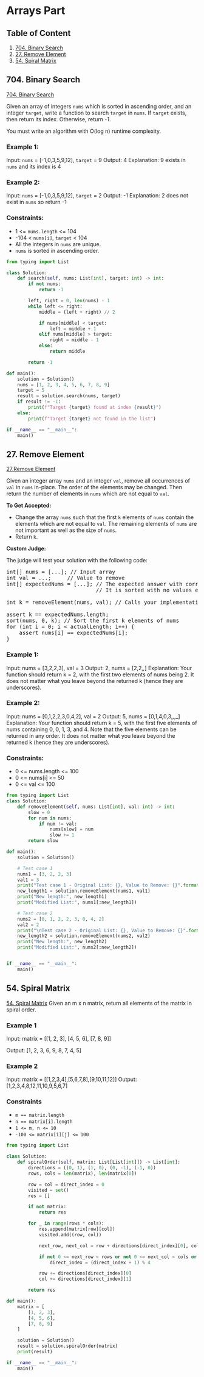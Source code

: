 # Arrays Part

## Table of Content
1. [704. Binary Search](#704)
2. [27. Remove Element](#27)
3. [54. Spiral Matrix](#54)

## 704. Binary Search <a name='704'></a>
<a href="https://leetcode.com/problems/binary-search/description/" target="_blank">704. Binary Search</a>

Given an array of integers `nums` which is sorted in ascending order, and an integer `target`, write a function to search `target` in `nums`. If `target` exists, then return its index. Otherwise, return -1.

You must write an algorithm with O(log n) runtime complexity.

### Example 1:

Input: `nums` = [-1,0,3,5,9,12], `target` = 9
Output: 4
Explanation: 9 exists in `nums` and its index is 4

### Example 2:

Input: `nums` = [-1,0,3,5,9,12], `target` = 2
Output: -1
Explanation: 2 does not exist in `nums` so return -1

### Constraints:

- 1 <= `nums.length` <= 104
- -104 < `nums[i]`, `target` < 104
- All the integers in `nums` are unique.
- `nums` is sorted in ascending order.

```python
from typing import List

class Solution:
    def search(self, nums: List[int], target: int) -> int:
        if not nums:
            return -1

        left, right = 0, len(nums) - 1
        while left <= right:
            middle = (left + right) // 2

            if nums[middle] < target:
                left = middle + 1
            elif nums[middle] > target:
                right = middle - 1
            else:
                return middle

        return -1

def main():
    solution = Solution()
    nums = [1, 2, 3, 4, 5, 6, 7, 8, 9]
    target = 5
    result = solution.search(nums, target)
    if result != -1:
        print(f"Target {target} found at index {result}")
    else:
        print(f"Target {target} not found in the list")

if __name__ == "__main__":
    main()

```


## 27. Remove Element <a name="27"></a>
<a href="https://leetcode.com/problems/remove-element/description/" target="_blank">27.Remove Element</a>

Given an integer array `nums` and an integer `val`, remove all occurrences of `val` in `nums` in-place. The order of the elements may be changed. Then return the number of elements in `nums` which are not equal to `val`.

**To Get Accepted:**

- Change the array `nums` such that the first `k` elements of `nums` contain the elements which are not equal to `val`. The remaining elements of `nums` are not important as well as the size of `nums`.
- Return `k`.

**Custom Judge:**

The judge will test your solution with the following code:

<pre>
int[] nums = [...]; // Input array
int val = ...;     // Value to remove
int[] expectedNums = [...]; // The expected answer with correct length.
                            // It is sorted with no values equaling val.

int k = removeElement(nums, val); // Calls your implementation

assert k == expectedNums.length;
sort(nums, 0, k); // Sort the first k elements of nums
for (int i = 0; i < actualLength; i++) {
    assert nums[i] == expectedNums[i];
}
</pre>


### Example 1:

Input: nums = [3,2,2,3], val = 3
Output: 2, nums = [2,2,_,_]
Explanation: Your function should return k = 2, with the first two elements of nums being 2.
It does not matter what you leave beyond the returned k (hence they are underscores).

### Example 2:

Input: nums = [0,1,2,2,3,0,4,2], val = 2
Output: 5, nums = [0,1,4,0,3,_,_,_]
Explanation: Your function should return k = 5, with the first five elements of nums containing 0, 0, 1, 3, and 4.
Note that the five elements can be returned in any order.
It does not matter what you leave beyond the returned k (hence they are underscores).

### Constraints:

- 0 <= nums.length <= 100
- 0 <= nums[i] <= 50
- 0 <= val <= 100


```python
from typing import List
class Solution:
    def removeElement(self, nums: List[int], val: int) -> int:
        slow = 0
        for num in nums:
            if num != val:
                nums[slow] = num
                slow += 1
        return slow

def main():
    solution = Solution()

    # Test case 1
    nums1 = [3, 2, 2, 3]
    val1 = 3
    print("Test case 1 - Original List: {}, Value to Remove: {}".format(nums1, val1))
    new_length1 = solution.removeElement(nums1, val1)
    print("New length:", new_length1)
    print("Modified List:", nums1[:new_length1]) 

    # Test case 2
    nums2 = [0, 1, 2, 2, 3, 0, 4, 2]
    val2 = 2
    print("\nTest case 2 - Original List: {}, Value to Remove: {}".format(nums2, val2))
    new_length2 = solution.removeElement(nums2, val2)
    print("New length:", new_length2)
    print("Modified List:", nums2[:new_length2]) 


if __name__ == "__main__":
    main()
```
## 54. Spiral Matrix <a name="54"></a>
<a href="https://leetcode.com/problems/spiral-matrix/description/" target="_blank">54. Spiral Matrix</a>
Given an m x n matrix, return all elements of the matrix in spiral order.

### Example 1

Input:
matrix = 
[[1, 2, 3],
[4, 5, 6],
[7, 8, 9]]

Output:
[1, 2, 3, 6, 9, 8, 7, 4, 5]

### Example 2

Input: matrix = [[1,2,3,4],[5,6,7,8],[9,10,11,12]]
Output: [1,2,3,4,8,12,11,10,9,5,6,7]


### Constraints

- `m == matrix.length`
- `n == matrix[i].length`
- `1 <= m, n <= 10`
- `-100 <= matrix[i][j] <= 100`

```python
from typing import List

class Solution:
    def spiralOrder(self, matrix: List[List[int]]) -> List[int]:
        directions = ((0, 1), (1, 0), (0, -1), (-1, 0))
        rows, cols = len(matrix), len(matrix[0])

        row = col = direct_index = 0
        visited = set()
        res = []

        if not matrix:
            return res

        for _ in range(rows * cols):
            res.append(matrix[row][col])
            visited.add((row, col))

            next_row, next_col = row + directions[direct_index][0], col + directions[direct_index][1]

            if not 0 <= next_row < rows or not 0 <= next_col < cols or (next_row, next_col) in visited:
                direct_index = (direct_index + 1) % 4

            row += directions[direct_index][0]
            col += directions[direct_index][1]

        return res

def main():
    matrix = [
        [1, 2, 3],
        [4, 5, 6],
        [7, 8, 9]
    ]

    solution = Solution()
    result = solution.spiralOrder(matrix)
    print(result)

if __name__ == "__main__":
    main()
```
